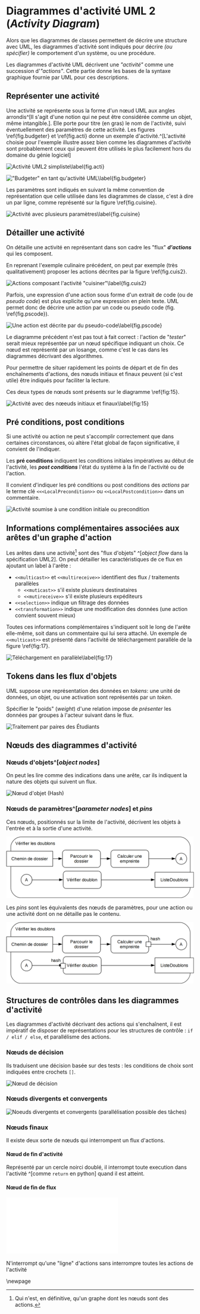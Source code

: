 Diagrammes d'activité UML 2 (*Activity Diagram*)
==============================================

Alors que les diagrammes de classes permettent de décrire une structure avec UML, les diagrammes d'activité sont indiqués pour décrire *(ou spécifier)* le comportement d'un système, ou une procédure.

Les diagrammes d'activité UML décrivent une *"activité"* comme une succession d'*"actions"*. Cette partie donne les bases de la syntaxe graphique fournie par UML pour ces descriptions.

Représenter une activité
------------------------

Une activité se représente sous la forme d'un nœud UML aux angles arrondis^[Il s'agit d'une notion qui ne peut être considérée comme un objet, même intangible.]. Elle porte pour titre (en gras) le nom de l'activité, suivi éventuellement des paramètres de cette activité.
Les figures \ref{fig.budgeter} et \ref{fig.acti} donne un exemple d'activité.^[L'activité choisie pour l'exemple illustre assez bien comme les diagrammes d'activité sont probablement ceux qui peuvent être utilisés le plus facilement hors du domaine du génie logiciel]

![Activité UML2 simpliste\label{fig.acti}](img/image-10.png)


!["Budgeter" en tant qu'activité UML\label{fig.budgeter}](img/image-11.png)

Les paramètres sont indiqués en suivant la même convention de représentation que celle utilisée dans les diagrammes de classe, c'est à dire un par ligne, comme représenté sur la figure \ref{fig.cuisine}.

![Activité avec plusieurs paramètres\label{fig.cuisine}](img/image-12.png)


Détailler une activité
----------------------

On détaille une activité en représentant dans son cadre les "flux" ***d'actions*** qui les composent.

En reprenant l'exemple culinaire précédent, on peut par exemple (très qualitativement) proposer les actions décrites par la figure \ref{fig.cuis2}.

![Actions composant l'activité "cuisiner"\label{fig.cuis2}](img/image-13.png)

Parfois, une expression d'une action sous forme d'un extrait de code (ou de *pseudo code*) est plus explicite qu'une expression en plein texte. UML permet donc de décrire une action par un code ou pseudo code (fig. \ref{fig.pscode}).

![Une action est décrite par du pseudo-code\label{fig.pscode}](img/image-14.png)

Le diagramme précédent n'est pas tout à fait correct : l'action de "*tester*" serait mieux représentée par un nœud spécifique indiquant un choix. Ce nœud est représenté par un losange, comme c'est le cas dans les diagrammes décrivant des algorithmes.

Pour permettre de situer rapidement les points de départ et de fin des enchaînements d'actions, des nœuds initiaux et finaux peuvent (si c'est utile) être indiqués pour faciliter la lecture.

Ces deux types de nœuds sont présents sur le diagramme \ref{fig:15}.

![Activité avec des nœeuds initiaux et finaux\label{fig:15}](img/image-15.png)

Pré conditions, post conditions
-------------------------------

Si une activité ou action ne peut s'accomplir correctement que dans certaines circonstances, où altère l'état global de façon significative, il convient de l'indiquer.

Les **pré conditions** indiquent les conditions initiales impératives au début de l'activité, les ***post conditions*** l'état du système à la fin de l'activité ou de l'action.

Il convient d'indiquer les pré conditions ou post conditions des *actions* par le terme clé `<<<LocalPrecondition>>` ou `<<LocalPostcondition>>` dans un commentaire.

![Activité soumise à une condition initiale ou `precondition`](img/image-16.png)

Informations complémentaires associées aux arêtes d'un graphe d'action
----------------------------------------------------------------------

Les arêtes dans une activité[^graction] sont des "flux d'objets" ^[*object flow* dans la spécification UML2]. On peut détailler les caractéristiques de ce flux en ajoutant un label à l'arête :

[^graction]: Qui n'est, en définitive, qu'un graphe dont les nœuds sont des actions.

-   `<<multicast>>` et `<<multireceive>>` identifient des flux / traitements parallèles
    -   `<<muticast>>` s'il existe plusieurs destinataires
    -   `<<mutireceive>>` s'il existe plusieurs expéditeurs
-   `<<selection>>` indique un filtrage des données
-   `<<transformation>>` indique une modification des données (une action convient souvent mieux)

Toutes ces informations complémentaires s'indiquent soit le long de l'arête elle-même, soit dans un commentaire qui lui sera attaché. Un exemple de `<<multicast>>` est présenté dans l'activité de téléchargement parallèle de la figure \ref{fig:17}.

![Téléchargement en parallèle\label{fig:17}](img/image-17.png)

Tokens dans les flux d'objets
-----------------------------

UML suppose une représentation des données en *tokens*: une unité de données, un objet, ou une activation sont représentés par un *token*.

Spécifier le "poids" (*weight*) d'une relation impose de *présenter* les données par groupes à l'acteur suivant dans le flux.

![Traitement par paires des `Étudiants`](img/image-18.png)


Nœuds des diagrammes d'activité
-------------------------------

### Nœuds d'objets^[*object nodes*]

On peut les lire comme des indications dans une arête, car ils indiquent la nature des objets qui suivent un flux.

![Nœud d'objet (`Hash`)](img/image-19.png)

### Nœuds de paramètres^[*parameter nodes*] et *pins*

Ces nœuds, positionnés sur la limite de l'activité, décrivent les objets à l'entrée et à la sortie d'une activité.

![*Parameter nodes* aux frontières de l'activité](img/parameter_node.png)

Les *pins* sont les équivalents des nœuds de paramètres, pour une action ou une activité dont on ne détaille pas le contenu.

![*Pin* sur certaines actions](img/pins_node.png)

Structures de contrôles dans les diagrammes d'activité
------------------------------------------------------

Les diagrammes d'activité décrivant des actions qui s'enchaînent, il est impératif de disposer de représentations pour les structures de contrôle : `if / elif / else`, et parallélisme des actions.

### Nœuds de décision

Ils traduisent une décision basée sur des tests : les conditions de choix sont indiquées entre crochets `[]`.

![Nœud de décision](img/image-20.png)

### Nœuds divergents et convergents

![Noeuds divergents et convergents (parallélisation possible des tâches)](img/image-21.png)

### Nœuds finaux

Il existe deux sorte de nœuds qui interrompent un flux d'actions.

#### Nœud de fin d'activité

<!--![noeud de fin d'activité](img/image-22.png)-->

Représenté par un cercle noirci doublé, il interrompt toute execution dans l'activité ^[comme `return` en python] quand il est atteint.

#### Nœud de fin de flux

![Nœud de fin de flux](img/flow_final.pdf)

N'interrompt qu'une "ligne" d'actions sans interrompre toutes les actions de l'activité

\newpage
